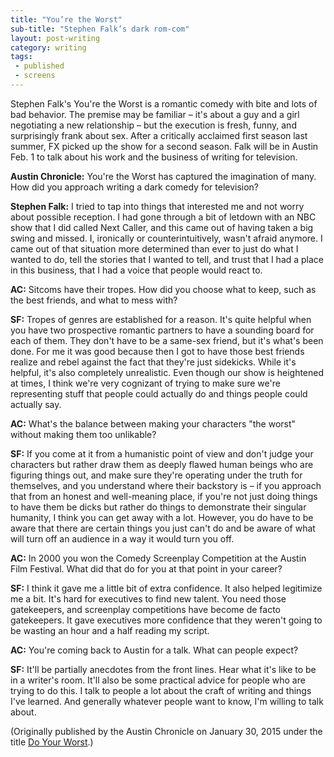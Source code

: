 ```yaml
---
title: "You’re the Worst"
sub-title: "Stephen Falk’s dark rom-com"
layout: post-writing
category: writing
tags:
 - published
 - screens
---
```

Stephen Falk's You're the Worst is a romantic comedy with bite and lots of bad behavior. The premise may be familiar – it's about a guy and a girl negotiating a new relationship – but the execution is fresh, funny, and surprisingly frank about sex. After a critically acclaimed first season last summer, FX picked up the show for a second season. Falk will be in Austin Feb. 1 to talk about his work and the business of writing for television.

**Austin Chronicle:** You're the Worst has captured the imagination of many. How did you approach writing a dark comedy for television?

**Stephen Falk:** I tried to tap into things that interested me and not worry about possible reception. I had gone through a bit of letdown with an NBC show that I did called Next Caller, and this came out of having taken a big swing and missed. I, ironically or counterintuitively, wasn't afraid anymore. I came out of that situation more determined than ever to just do what I wanted to do, tell the stories that I wanted to tell, and trust that I had a place in this business, that I had a voice that people would react to.

**AC:** Sitcoms have their tropes. How did you choose what to keep, such as the best friends, and what to mess with?

**SF:** Tropes of genres are established for a reason. It's quite helpful when you have two prospective romantic partners to have a sounding board for each of them. They don't have to be a same-sex friend, but it's what's been done. For me it was good because then I got to have those best friends realize and rebel against the fact that they're just sidekicks. While it's helpful, it's also completely unrealistic. Even though our show is heightened at times, I think we're very cognizant of trying to make sure we're representing stuff that people could actually do and things people could actually say.

**AC:** What's the balance between making your characters "the worst" without making them too unlikable?

**SF:** If you come at it from a humanistic point of view and don't judge your characters but rather draw them as deeply flawed human beings who are figuring things out, and make sure they're operating under the truth for themselves, and you understand where their backstory is – if you approach that from an honest and well-meaning place, if you're not just doing things to have them be dicks but rather do things to demonstrate their singular humanity, I think you can get away with a lot. However, you do have to be aware that there are certain things you just can't do and be aware of what will turn off an audience in a way it would turn you off.

**AC:** In 2000 you won the Comedy Screenplay Competition at the Austin Film Festival. What did that do for you at that point in your career?

**SF:** I think it gave me a little bit of extra confidence. It also helped legitimize me a bit. It's hard for executives to find new talent. You need those gatekeepers, and screenplay competitions have become de facto gatekeepers. It gave executives more confidence that they weren't going to be wasting an hour and a half reading my script.

**AC:** You're coming back to Austin for a talk. What can people expect?

**SF:** It'll be partially anecdotes from the front lines. Hear what it's like to be in a writer's room. It'll also be some practical advice for people who are trying to do this. I talk to people a lot about the craft of writing and things I've learned. And generally whatever people want to know, I'm willing to talk about.

<!-- <a href="" target="blank">
  <img src="" alt="">
</a> -->

(Originally published by the Austin Chronicle on January 30, 2015 under the title [Do Your Worst](http://www.austinchronicle.com/screens/2015-01-30/do-your-worst/).)